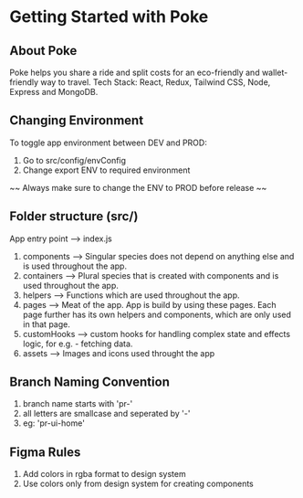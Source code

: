 # Getting Started with Poke

## About Poke
Poke helps you share a ride and split costs for an eco-friendly and wallet-friendly way to travel.
Tech Stack: React, Redux, Tailwind CSS, Node, Express and MongoDB.

## Changing Environment

To toggle app environment between DEV and PROD:
1. Go to src/config/envConfig
2. Change export ENV to required environment

~~ Always make sure to change the ENV to PROD before release ~~


## Folder structure (src/)

App entry point --> index.js

1. components --> Singular species does not depend on anything else and is used throughout the app.
2. containers --> Plural species that is created with components and is used throughout the app.
3. helpers --> Functions which are used throughout the app.
4. pages --> Meat of the app. App is build by using these pages. Each page further has its own helpers and components, which are only used in that page. 
5. customHooks --> custom hooks for handling complex state and effects logic, for e.g. - fetching data.
6. assets --> Images and icons used throught the app


## Branch Naming Convention

1. branch name starts with 'pr-'
2. all letters are smallcase and seperated by '-'
3. eg: 'pr-ui-home'


## Figma Rules

1. Add colors in rgba format to design system
2. Use colors only from design system for creating components
